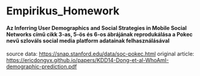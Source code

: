 # Empirikus_Homework

#### Az Inferring User Demographics and Social Strategies in Mobile Social Networks című cikk 3-as, 5-ös és 6-os ábrájának reprodukálása a Pokec nevű szlováls social media platform adatainak felhasználásával
source data: https://snap.stanford.edu/data/soc-pokec.html
original article: https://ericdongyx.github.io/papers/KDD14-Dong-et-al-WhoAmI-demographic-prediction.pdf
